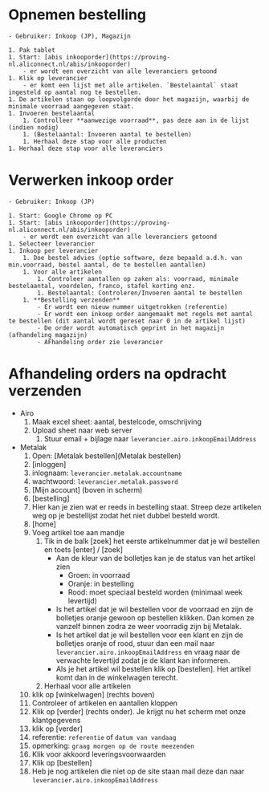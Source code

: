 

# Opnemen bestelling

    - Gebruiker: Inkoop (JP), Magazijn

    1. Pak tablet
    1. Start: [abis inkooporder](https://proving-nl.aliconnect.nl/abis/inkooporder)
        - er wordt een overzicht van alle leveranciers getoond
    1. Klik op leverancier
        - er komt een lijst met alle artikelen. `Bestelaantal` staat ingesteld op aantal nog te bestellen.
    1. De artikelen staan op loopvolgorde door het magazijn, waarbij de minimale voorraad aangegeven staat.
    1. Invoeren bestelaantal
        1. Controlleer **aanwezige voorraad**, pas deze aan in de lijst (indien nodig)
        1. (Bestelaantal: Invoeren aantal te bestellen)
        1. Herhaal deze stap voor alle producten
    1. Herhaal deze stap voor alle leveranciers

# Verwerken inkoop order

    - Gebruiker: Inkoop (JP)

    1. Start: Google Chrome op PC
    1. Start: [abis inkooporder](https://proving-nl.aliconnect.nl/abis/inkooporder)
        - er wordt een overzicht van alle leveranciers getoond
    1. Selecteer leverancier
    1. Inkoop per leverancier
        1. Doe bestel advies (optie software, deze bepaald a.d.h. van min.voorraad, bestel aantal, de te bestellen aantallen)
        1. Voor alle artikelen
            1. Controleer aantallen op zaken als: voorraad, minimale bestelaantal, voordelen, franco, stafel korting enz.
            1. Bestelaantal: Controleren/Invoeren aantal te bestellen
        1. **Bestelling verzenden**
            - Er wordt een nieuw nummer uitgetrokken (referentie)
            - Er wordt een inkoop order aangemaakt met regels met aantal te bestellen (dit aantal wordt gereset naar 0 in de artikel lijst)
            - De order wordt automatisch geprint in het magazijn (afhandeling magazijn)
            - AFhandeling order zie leverancier

# Afhandeling orders na opdracht verzenden

- Airo
    1. Maak excel sheet: aantal, bestelcode, omschrijving
    1. Upload sheet naar web server
        1. Stuur email + bijlage naar `leverancier.airo.inkoopEmailAddress`
- Metalak
    1. Open: [Metalak bestellen](Metalak bestellen)
    1. [inloggen]
    1. inlognaam: `leverancier.metalak.accountname`
    1. wachtwoord: `leverancier.metalak.password`
    1. [Mijn account] (boven in scherm)
    1. [bestelling]
    1. Hier kan je zien wat er reeds in bestelling staat. Streep deze artikelen weg op je bestellijst zodat het niet dubbel besteld wordt.
    1. [home]
    1. Voeg artikel toe aan mandje
        1. Tik in de balk [zoek] het eerste artikelnummer dat je wil bestellen en toets [enter] / [zoek]
            - Aan de kleur van de bolletjes kan je de status van het artikel zien
                - Groen: in voorraad
                - Oranje:	in bestelling
                - Rood: moet speciaal besteld worden (minimaal week levertijd)
            - Is het artikel dat je wil bestellen voor de voorraad en zijn de bolletjes oranje gewoon op bestellen klikken. Dan komen ze vanzelf binnen zodra ze weer voorradig zijn bij Metalak.
            - Is het artikel dat je wil bestellen voor een klant en zijn de bolletjes oranje of rood, stuur dan een mail naar `leverancier.airo.inkoopEmailAddress` en vraag naar de verwachte levertijd zodat je de klant kan informeren.
            - Als je het artikel wil bestellen klik op [bestellen]. Het artikel komt dan in de winkelwagen terecht.
        1. Herhaal voor alle artikelen
    1. klik op [winkelwagen] (rechts boven)
    1. Controleer of artikelen en aantallen kloppen
    1. Klik op [verder] (rechts onder). Je krijgt nu het scherm met onze klantgegevens
    1. klik op [verder]
    1. referentie: `referentie` of `datum van vandaag`
    1. opmerking: `graag morgen op de route meezenden`
    1. Klik voor akkoord leveringsvoorwaarden
    1. Klik op [bestellen]
    1. Heb je nog artikelen die niet op de site staan mail deze dan naar `leverancier.airo.inkoopEmailAddress`
